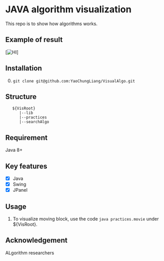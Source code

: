 # JAVA algorithm visualization
This repo is to show how algorithms works.
## Example of result
[![HI](https://github.com/YaoChungLiang/VisualAlgo/tree/master/img/JavaVis1.png)]
## Installation
0. `git clone git@github.com:YaoChungLiang/VisualAlgo.git`

## Structure
```
   ${VisRoot}
      |--lib
      |--practices
      |--searchAlgo
```

## Requirement
Java 8+

## Key features
- [x] Java
- [x] Swing
- [x] JPanel

## Usage

1. To visualize moving block, use the code `java practices.movie` under ${VisRoot}.

## Acknowledgement
ALgorithm researchers

